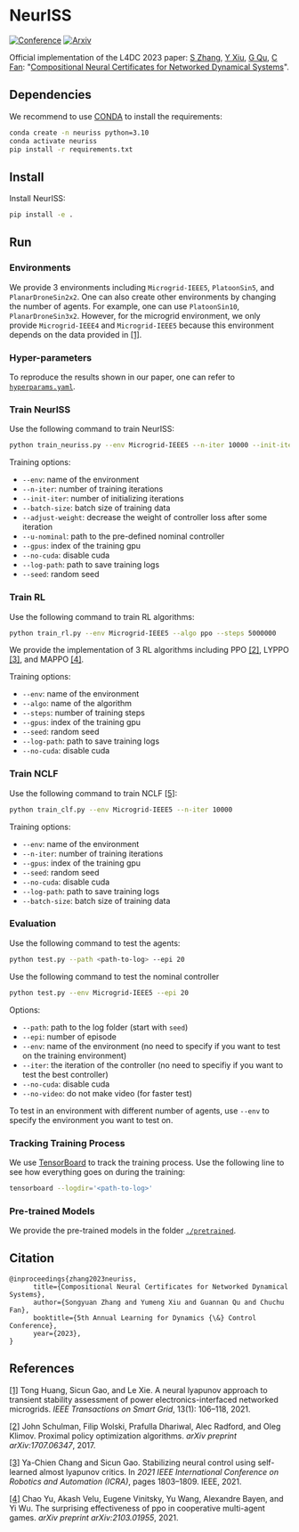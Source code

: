 # NeurISS

[![Conference](https://img.shields.io/badge/L4DC-Accepted-success)](https://mit-realm.github.io/neuriss-website/) [![Arxiv](http://img.shields.io/badge/arxiv-2303.14564-B31B1B.svg)](https://arxiv.org/abs/2303.14564)

Official implementation of the L4DC 2023 paper: [S Zhang](https://syzhang092218-source.github.io), [Y Xiu](https://yumengxiu.github.io/), [G Qu](https://www.guannanqu.com/), [C Fan](https://chuchu.mit.edu): "[Compositional Neural Certificates for Networked Dynamical Systems](https://mit-realm.github.io/neuriss-website/)".

## Dependencies

We recommend to use [CONDA](https://www.anaconda.com/) to install the requirements:

```bash
conda create -n neuriss python=3.10
conda activate neuriss
pip install -r requirements.txt
```

## Install

Install NeurISS: 

```bash
pip install -e .
```

## Run

### Environments

We provide 3 environments including `Microgrid-IEEE5`, `PlatoonSin5`, and `PlanarDroneSin2x2`. One can also create other environments by changing the number of agents. For example, one can use `PlatoonSin10`, `PlanarDroneSin3x2`. However, for the microgrid environment, we only provide `Microgrid-IEEE4` and `Microgrid-IEEE5` because this environment depends on the data provided in [[1]](#references). 

### Hyper-parameters

To reproduce the results shown in our paper, one can refer to [`hyperparams.yaml`](hyperparams.yaml).

### Train NeurISS

Use the following command to train NeurISS:

```bash
python train_neuriss.py --env Microgrid-IEEE5 --n-iter 10000 --init-iter 0
```

Training options:

- `--env`: name of the environment
- `--n-iter`: number of training iterations
- `--init-iter`: number of initializing iterations
- `--batch-size`: batch size of training data
- `--adjust-weight`: decrease the weight of controller loss after some iteration
- `--u-nominal`: path to the pre-defined nominal controller
- `--gpus`: index of the training gpu
- `--no-cuda`: disable cuda
- `--log-path`: path to save training logs
- `--seed`: random seed

### Train RL

Use the following command to train RL algorithms:

```bash
python train_rl.py --env Microgrid-IEEE5 --algo ppo --steps 5000000
```

We provide the implementation of 3 RL algorithms including PPO [[2]](#references), LYPPO [[3]](#references), and MAPPO [[4]](#references). 

Training options:

- `--env`: name of the environment
- `--algo`: name of the algorithm
- `--steps`: number of training steps
- `--gpus`: index of the training gpu
- `--seed`: random seed
- `--log-path`: path to save training logs
- `--no-cuda`: disable cuda

### Train NCLF

Use the following command to train NCLF [[5]](#references):

```bash
python train_clf.py --env Microgrid-IEEE5 --n-iter 10000
```

Training options: 

- `--env`: name of the environment
- `--n-iter`: number of training iterations
- `--gpus`: index of the training gpu
- `--seed`: random seed
- `--no-cuda`: disable cuda
- `--log-path`: path to save training logs
- `--batch-size`: batch size of training data

### Evaluation

Use the following command to test the agents:

```bash
python test.py --path <path-to-log> --epi 20
```

Use the following command to test the nominal controller

```bash
python test.py --env Microgrid-IEEE5 --epi 20
```

Options:

- `--path`: path to the log folder (start with `seed`)
- `--epi`: number of episode
- `--env`: name of the environment (no need to specify if you want to test on the training environment)
- `--iter`: the iteration of the controller (no need to specifiy if you want to test the best controller)
- `--no-cuda`: disable cuda
- `--no-video`: do not make video (for faster test)

To test in an environment with different number of agents, use `--env` to specify the environment you want to test on.

### Tracking Training Process

We use [TensorBoard](https://www.tensorflow.org/tensorboard) to track the training process. Use the following line to see how everything goes on during the training:

```bash
tensorboard --logdir='<path-to-log>'
```

### Pre-trained Models

We provide the pre-trained models in the folder [`./pretrained`](pretrained). 

## Citation

```
@inproceedings{zhang2023neuriss,
      title={Compositional Neural Certificates for Networked Dynamical Systems},
      author={Songyuan Zhang and Yumeng Xiu and Guannan Qu and Chuchu Fan},
      booktitle={5th Annual Learning for Dynamics {\&} Control Conference},
      year={2023},
}
```

## References
[[1]](https://ieeexplore.ieee.org/stamp/stamp.jsp?arnumber=9559389) Tong Huang, Sicun Gao, and Le Xie. A neural lyapunov approach to transient stability assessment of power electronics-interfaced networked microgrids. *IEEE Transactions on Smart Grid*, 13(1): 106–118, 2021.

[[2]](https://arxiv.org/pdf/1707.06347.pdf) John Schulman, Filip Wolski, Prafulla Dhariwal, Alec Radford, and Oleg Klimov. Proximal policy optimization algorithms. *arXiv preprint arXiv:1707.06347*, 2017.

[[3]](https://ieeexplore.ieee.org/stamp/stamp.jsp?arnumber=9560886) Ya-Chien Chang and Sicun Gao. Stabilizing neural control using self-learned almost lyapunov critics. In *2021 IEEE International Conference on Robotics and Automation (ICRA)*, pages 1803–1809. IEEE, 2021.

[[4]](https://proceedings.neurips.cc/paper_files/paper/2022/file/9c1535a02f0ce079433344e14d910597-Paper-Datasets_and_Benchmarks.pdf) Chao Yu, Akash Velu, Eugene Vinitsky, Yu Wang, Alexandre Bayen, and Yi Wu. The surprising effectiveness of ppo in cooperative multi-agent games. *arXiv preprint arXiv:2103.01955*, 2021.